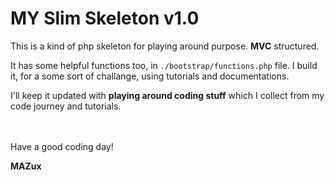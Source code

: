 # MY Slim Skeleton v1.0

This is a kind of php skeleton for playing around purpose. **MVC** structured.<br>

It has some helpful functions too, in `./bootstrap/functions.php` file. I build it, for a some sort of challange, using tutorials and documentations.<br>


I'll keep it updated with **playing around coding stuff** which I collect from my code journey and tutorials.<br><br><br>

Have a good coding day!

**MAZux**
